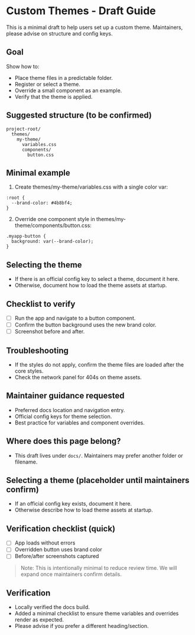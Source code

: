 # Custom Themes - Draft Guide

This is a minimal draft to help users set up a custom theme. Maintainers, please advise on structure and config keys.

## Goal
Show how to:
- Place theme files in a predictable folder.
- Register or select a theme.
- Override a small component as an example.
- Verify that the theme is applied.

## Suggested structure (to be confirmed)
```
project-root/
  themes/
    my-theme/
      variables.css
      components/
        button.css
```

## Minimal example
1) Create themes/my-theme/variables.css with a single color var:
```
:root {
  --brand-color: #4b8bf4;
}
```
2) Override one component style in themes/my-theme/components/button.css:
```
.myapp-button {
  background: var(--brand-color);
}
```

## Selecting the theme
- If there is an official config key to select a theme, document it here.
- Otherwise, document how to load the theme assets at startup.

## Checklist to verify
- [ ] Run the app and navigate to a button component.
- [ ] Confirm the button background uses the new brand color.
- [ ] Screenshot before and after.

## Troubleshooting
- If the styles do not apply, confirm the theme files are loaded after the core styles.
- Check the network panel for 404s on theme assets.

## Maintainer guidance requested
- Preferred docs location and navigation entry.
- Official config keys for theme selection.
- Best practice for variables and component overrides.

## Where does this page belong?
- This draft lives under `docs/`. Maintainers may prefer another folder or filename.

## Selecting a theme (placeholder until maintainers confirm)
- If an official config key exists, document it here.
- Otherwise describe how to load theme assets at startup.

## Verification checklist (quick)
- [ ] App loads without errors
- [ ] Overridden button uses brand color
- [ ] Before/after screenshots captured

> Note: This is intentionally minimal to reduce review time. We will expand once maintainers confirm details.


## Verification

- Locally verified the docs build.
- Added a minimal checklist to ensure theme variables and overrides render as expected.
- Please advise if you prefer a different heading/section.
